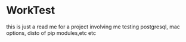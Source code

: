# WorkTest
this is just a read me for a project involving me testing postgresql, mac options, disto of pip modules,etc etc
